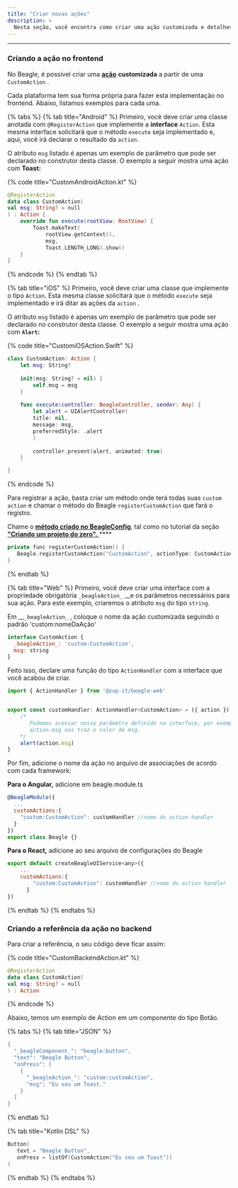 ```yaml
---
title: "Criar novas ações"
description: >
  Nesta seção, você encontra como criar uma ação customizada e detalhes dos métodos que ela implementa.
---
```


---

### Criando a ação no frontend

No Beagle, é possível criar uma [**ação**](../api/api-acoes/) **customizada** a partir de uma `CustomAction` . 

Cada plataforma tem sua forma própria para fazer esta implementação no frontend. Abaixo, listamos exemplos para cada uma.

{% tabs %}
{% tab title="Android" %}
Primeiro, você deve criar uma classe anotada com `@RegisterAction` que implemente a **interface** `Action`. Esta mesma interface solicitará que o método `execute` seja implementado e, aqui, você irá declarar o resultado da `action`.

O atributo `msg` listado é apenas um exemplo de parâmetro que pode ser declarado no construtor desta classe. O exemplo a seguir mostra uma ação com **Toast:**

{% code title="CustomAndroidAction.kt" %}
```kotlin
@RegisterAction
data class CustomAction(
val msg: String? = null
) : Action {
    override fun execute(rootView: RootView) {
        Toast.makeText(
            rootView.getContext(),
            msg, 
            Toast.LENGTH_LONG).show()
    }
}
```
{% endcode %}
{% endtab %}

{% tab title="iOS" %}
Primeiro, você deve criar uma classe que implemente o tipo `Action`. Esta mesma classe solicitará que o método `execute` seja implementado e irá ditar as ações da `action` . 

O atributo `msg` listado é apenas um exemplo de parâmetro que pode ser declarado no construtor desta classe. O exemplo a seguir mostra uma ação com **`Alert`:**

{% code title="CustomiOSAction.Swift" %}
```swift
class CustomAction: Action {
    let msg: String?
    
    init(msg: String? = nil) {
        self.msg = msg
    }
    
    func execute(controller: BeagleController, sender: Any) {   
        let alert = UIAlertController(
        title: nil, 
        message: msg, 
        preferredStyle: .alert
        )
        
        controller.present(alert, animated: true)
    }

}
```
{% endcode %}

Para registrar a ação, basta criar um método onde terá todas suas `custom action` e chamar o método do Beagle `registerCustomAction` que fará o registro.

Chame o [**método criado no BeagleConfig**](../get-started/new-project/case-ios/#passo-2-configurando-o-beagle), tal como no tutorial da seção [**"Criando um projeto do zero".** ](../get-started/new-project/case-ios/#iniciando-um-projeto-ios)\*\*\*\*

```kotlin
private func registerCustomAction() {
   Beagle.registerCustomAction("CustomAction", actionType: CustomAction.self)
}
```
{% endtab %}

{% tab title="Web" %}
Primeiro, você deve criar uma interface com a propriedade obrigatória `_beagleAction_` __e os parâmetros necessários para sua ação. Para este exemplo, criaremos o atributo `msg` do tipo `string`.

Em __`_beagleAction_` , coloque o nome da ação customizada seguindo o padrão 'custom:nomeDaAção'

```javascript
interface CustomAction {
  _beagleAction_: 'custom:CustomAction',
  msg: string
}
```

Feito isso, declare uma função do tipo `ActionHandler` com a interface que você acabou de criar.

```javascript
import { ActionHandler } from '@zup-it/beagle-web'


export const customHandler: ActionHandler<CustomAction> = ({ action }) => {
    /*
       Podemos acessar nosso parâmetro definido na interface, por exemplo 
       action.msg nos traz o valor de msg.
    */
    alert(action.msg)
}
```

Por fim, adicione o nome da ação no arquivo de associações de acordo com cada framework:

**Para o Angular,** adicione em beagle.module.ts

```javascript
@BeagleModule({
  ...
  customActions:{
    "custom:CustomAction": customHandler //nome do action handler
  }
})
export class Beagle {}
```

**Para o React,** adicione ao seu arquivo de configurações do Beagle

```javascript
export default createBeagleUIService<any>({
    ...
    customActions:{
        "custom:CustomAction": customHandler //nome do action handler
      }
})

```
{% endtab %}
{% endtabs %}

### Criando a referência da ação no backend

Para criar a referência, o seu código deve ficar assim: 

{% code title="CustomBackendAction.kt" %}
```kotlin
@RegisterAction
data class CustomAction(
val msg: String? = null
) : Action 
```
{% endcode %}

Abaixo, temos um exemplo de Action em um componente do tipo Botão. 

{% tabs %}
{% tab title="JSON" %}
```kotlin
{
  "_beagleComponent_": "beagle:button",
  "text": "Beagle Button",
  "onPress": [
    {
      "_beagleAction_": "custom:customAction",
      "msg": "Eu sou um Toast."
    }
  ]
}
```
{% endtab %}

{% tab title="Kotlin DSL" %}
```kotlin
Button(
   text = "Beagle Button",
   onPress = listOf(CustomAction("Eu sou um Toast"))
)
```
{% endtab %}
{% endtabs %}
